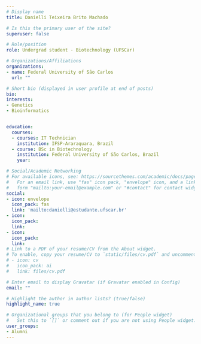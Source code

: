 ```yaml
---
# Display name
title: Danielli Teixeira Brito Machado

# Is this the primary user of the site?
superuser: false

# Role/position
role: Undergrad student - Biotechnology (UFSCar)

# Organizations/Affiliations
organizations:
- name: Federal University of São Carlos
  url: ""

# Short bio (displayed in user profile at end of posts)
bio: 
interests:
- Genetics
- Bioinformatics


education:
  courses:
  - courses: IT Technician
    institution: IFSP-Araraquara, Brazil
  - course: BSc in Biotechnology
    institution: Federal University of São Carlos, Brazil
    year: 

# Social/Academic Networking
# For available icons, see: https://sourcethemes.com/academic/docs/page-builder/#icons
#   For an email link, use "fas" icon pack, "envelope" icon, and a link in the
#   form "mailto:your-email@example.com" or "#contact" for contact widget.
social:
- icon: envelope
  icon_pack: fas
  link: 'mailto:danielli@estudante.ufscar.br'
- icon: 
  icon_pack: 
  link: 
- icon: 
  icon_pack: 
  link: 
# Link to a PDF of your resume/CV from the About widget.
# To enable, copy your resume/CV to `static/files/cv.pdf` and uncomment the lines below.
# - icon: cv
#   icon_pack: ai
#   link: files/cv.pdf

# Enter email to display Gravatar (if Gravatar enabled in Config)
email: ""

# Highlight the author in author lists? (true/false)
highlight_name: true

# Organizational groups that you belong to (for People widget)
#   Set this to `[]` or comment out if you are not using People widget.
user_groups:
- Alumni
---
```



